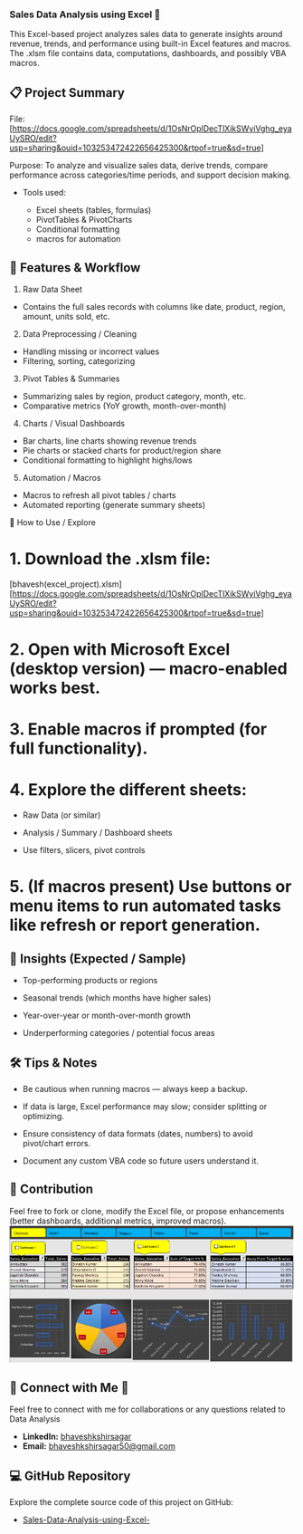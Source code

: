 ### Sales Data Analysis using Excel 🧮

This Excel-based project analyzes sales data to generate insights around revenue, trends, and performance using built-in Excel features and macros. The .xlsm file contains data, computations, dashboards, and possibly VBA macros.

## 📋 Project Summary

File: [https://docs.google.com/spreadsheets/d/1OsNrOplDecTlXikSWyiVghg_eyaUySRO/edit?usp=sharing&ouid=103253472422656425300&rtpof=true&sd=true]

Purpose: To analyze and visualize sales data, derive trends, compare performance across categories/time periods, and support decision making.

* Tools used:

  * Excel sheets (tables, formulas)
  * PivotTables & PivotCharts
  * Conditional formatting
  * macros for automation

## 🧭 Features & Workflow

1. Raw Data Sheet
   
  * Contains the full sales records with columns like date, product, region, amount, units sold, etc.

2. Data Preprocessing / Cleaning

  * Handling missing or incorrect values
  * Filtering, sorting, categorizing
    
3. Pivot Tables & Summaries
  * Summarizing sales by region, product category, month, etc.
  * Comparative metrics (YoY growth, month-over-month)

4. Charts / Visual Dashboards

  * Bar charts, line charts showing revenue trends
  * Pie charts or stacked charts for product/region share
  * Conditional formatting to highlight highs/lows

5. Automation / Macros

  * Macros to refresh all pivot tables / charts
  * Automated reporting (generate summary sheets)

📂 How to Use / Explore

# 1. Download the .xlsm file:
[bhavesh(excel_project).xlsm][https://docs.google.com/spreadsheets/d/1OsNrOplDecTlXikSWyiVghg_eyaUySRO/edit?usp=sharing&ouid=103253472422656425300&rtpof=true&sd=true]
 
# 2. Open with Microsoft Excel (desktop version) — macro-enabled works best.

# 3. Enable macros if prompted (for full functionality).

# 4. Explore the different sheets:

  * Raw Data (or similar)

  * Analysis / Summary / Dashboard sheets

  * Use filters, slicers, pivot controls

# 5. (If macros present) Use buttons or menu items to run automated tasks like refresh or report generation.

## 🎯 Insights (Expected / Sample)

  * Top-performing products or regions

  * Seasonal trends (which months have higher sales)

  * Year-over-year or month-over-month growth

  * Underperforming categories / potential focus areas

## 🛠 Tips & Notes

  * Be cautious when running macros — always keep a backup.

  * If data is large, Excel performance may slow; consider splitting or optimizing.

  * Ensure consistency of data formats (dates, numbers) to avoid pivot/chart errors.

  * Document any custom VBA code so future users understand it.

## 🤝 Contribution

Feel free to fork or clone, modify the Excel file, or propose enhancements (better dashboards, additional metrics, improved macros).
![image alt](https://github.com/bhaveshksh/Sales-Data-Analysis-using-Excel-/blob/29794fafe5a80bd9274ed1307e3997e9b6d2bd07/Sales%20Dashboard.png)

## 🔗 Connect with Me 🤝 

Feel free to connect with me for collaborations or any questions related to Data Analysis
- **LinkedIn:** [bhaveshkshirsagar](https://www.linkedin.com/in/bhaveshkshirsagar/)  
- **Email:** bhaveshkshirsagar50@gmail.com

## 💻 GitHub Repository  
Explore the complete source code of this project on GitHub:  

- [Sales-Data-Analysis-using-Excel-](https://github.com/bhaveshksh/Sales-Data-Analysis-using-Excel-/tree/main)  
